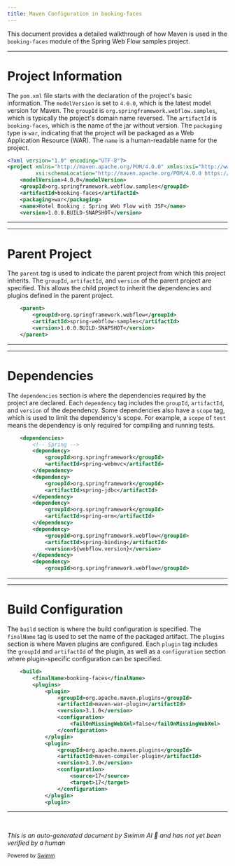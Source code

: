 ```yaml
---
title: Maven Configuration in booking-faces
---
```

This document provides a detailed walkthrough of how Maven is used in the `booking-faces` module of the Spring Web Flow samples project.

<SwmSnippet path="/booking-faces/pom.xml" line="1">

---

# Project Information

The `pom.xml` file starts with the declaration of the project's basic information. The `modelVersion` is set to `4.0.0`, which is the latest model version for Maven. The `groupId` is `org.springframework.webflow.samples`, which is typically the project's domain name reversed. The `artifactId` is `booking-faces`, which is the name of the jar without version. The `packaging` type is `war`, indicating that the project will be packaged as a Web Application Resource (WAR). The `name` is a human-readable name for the project.

```xml
<?xml version="1.0" encoding="UTF-8"?>
<project xmlns="http://maven.apache.org/POM/4.0.0" xmlns:xsi="http://www.w3.org/2001/XMLSchema-instance"
		 xsi:schemaLocation="http://maven.apache.org/POM/4.0.0 https://maven.apache.org/maven-v4_0_0.xsd">
	<modelVersion>4.0.0</modelVersion>
	<groupId>org.springframework.webflow.samples</groupId>
	<artifactId>booking-faces</artifactId>
	<packaging>war</packaging>
	<name>Hotel Booking : Spring Web Flow with JSF</name>
	<version>1.0.0.BUILD-SNAPSHOT</version>
```

---

</SwmSnippet>

<SwmSnippet path="/booking-faces/pom.xml" line="11">

---

# Parent Project

The `parent` tag is used to indicate the parent project from which this project inherits. The `groupId`, `artifactId`, and `version` of the parent project are specified. This allows the child project to inherit the dependencies and plugins defined in the parent project.

```xml
	<parent>
		<groupId>org.springframework.webflow</groupId>
		<artifactId>spring-webflow-samples</artifactId>
		<version>1.0.0.BUILD-SNAPSHOT</version>
	</parent>
```

---

</SwmSnippet>

<SwmSnippet path="/booking-faces/pom.xml" line="17">

---

# Dependencies

The `dependencies` section is where the dependencies required by the project are declared. Each `dependency` tag includes the `groupId`, `artifactId`, and `version` of the dependency. Some dependencies also have a `scope` tag, which is used to limit the dependency's scope. For example, a `scope` of `test` means the dependency is only required for compiling and running tests.

```xml
	<dependencies>
		<!-- Spring -->
		<dependency>
			<groupId>org.springframework</groupId>
			<artifactId>spring-webmvc</artifactId>
		</dependency>
		<dependency>
			<groupId>org.springframework</groupId>
			<artifactId>spring-jdbc</artifactId>
		</dependency>				
		<dependency>
			<groupId>org.springframework</groupId>
			<artifactId>spring-orm</artifactId>
		</dependency>
		<dependency>
			<groupId>org.springframework.webflow</groupId>
			<artifactId>spring-binding</artifactId>
			<version>${webflow.version}</version>
		</dependency>
		<dependency>
			<groupId>org.springframework.webflow</groupId>
```

---

</SwmSnippet>

<SwmSnippet path="/booking-faces/pom.xml" line="162">

---

# Build Configuration

The `build` section is where the build configuration is specified. The `finalName` tag is used to set the name of the packaged artifact. The `plugins` section is where Maven plugins are configured. Each `plugin` tag includes the `groupId` and `artifactId` of the plugin, as well as a `configuration` section where plugin-specific configuration can be specified.

```xml
	<build>
		<finalName>booking-faces</finalName>
		<plugins>
			<plugin>
				<groupId>org.apache.maven.plugins</groupId>
				<artifactId>maven-war-plugin</artifactId>
				<version>3.1.0</version>
				<configuration>
					<failOnMissingWebXml>false</failOnMissingWebXml>
				</configuration>
			</plugin>
			<plugin>
				<groupId>org.apache.maven.plugins</groupId>
				<artifactId>maven-compiler-plugin</artifactId>
				<version>3.7.0</version>
				<configuration>
					<source>17</source>
					<target>17</target>
				</configuration>
			</plugin>
			<plugin>
```

---

</SwmSnippet>

&nbsp;

*This is an auto-generated document by Swimm AI 🌊 and has not yet been verified by a human*

<SwmMeta version="3.0.0" repo-id="Z2l0aHViJTNBJTNBc3ByaW5nLXdlYmZsb3ctc2FtcGxlcyUzQSUzQWdpbGFkbmF2b3Q=" repo-name="spring-webflow-samples" doc-type="build-tool"><sup>Powered by [Swimm](/)</sup></SwmMeta>
